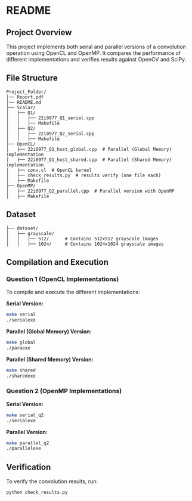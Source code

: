 # README

## Project Overview
This project implements both serial and parallel versions of a convolution operation using OpenCL and OpenMP. It compares the performance of different implementations and verifies results against OpenCV and SciPy.

## File Structure
```
Project_Folder/  
│── Report.pdf  
│── README.md  
├── Scalar/  
│   ├── Q1/  
│   │   ├── 22i0977_Q1_serial.cpp  
│   │   ├── Makefile  
│   ├── Q2/  
│   │   ├── 22i0977_Q2_serial.cpp  
│   │   ├── Makefile  
├── OpenCL/  
│   ├── 22i0977_Q1_host_global.cpp  # Parallel (Global Memory) implementation  
│   ├── 22i0977_Q1_host_shared.cpp  # Parallel (Shared Memory) implementation  
│   ├── conv.cl  # OpenCL kernel
│   ├── check_results.py  # results verify (one file each)
│   ├── Makefile  
├── OpenMP/  
│   ├── 22i0977_Q2_parallel.cpp  # Parallel version with OpenMP  
│   ├── Makefile  

```

## Dataset
```
├── dataset/
│   ├── grayscale/
│   │   ├── 512/      # Contains 512x512 grayscale images
│   │   ├── 1024/     # Contains 1024x1024 grayscale images
```


## Compilation and Execution
### Question 1 (OpenCL Implementations)
To compile and execute the different implementations:

**Serial Version:**
```bash
make serial
./serialexe
```

**Parallel (Global Memory) Version:**
```bash
make global
./paraexe
```

**Parallel (Shared Memory) Version:**
```bash
make shared
./sharedexe
```

### Question 2 (OpenMP Implementations)
**Serial Version:**
```bash
make serial_q2
./serialexe
```

**Parallel Version:**
```bash
make parallel_q2
./parallelexe
```

## Verification
To verify the convolution results, run:
```bash
python check_results.py
```
